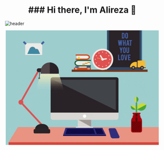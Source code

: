 <h1 align="center">
  ### Hi there, I'm Alireza 👋
</h1>

![header](https://capsule-render.vercel.app/api?text=SHAPOUR&animation=fadeIn)
<p align="center">
  <img width="500" src="https://github.com/AlirezaMirhosseini/AlirezaMirhosseini/blob/main/giphy%20(4).gif" alt="Shapour gif" />
</p>
<!-- ![giphy (4)](https://user-images.githubusercontent.com/77657205/201484517-9096c9a8-cc2a-4399-913c-c575ff7894a7.gif) -->

<!--
**AlirezaMirhosseini/AlirezaMirhosseini** is a ✨ _special_ ✨ repository because its `README.md` (this file) appears on your GitHub profile.

Here are some ideas to get you started:

- 🔭 I’m currently working on ...
- 🌱 I’m currently learning ...
- 👯 I’m looking to collaborate on ...
- 🤔 I’m looking for help with ...
- 💬 Ask me about ...
- 📫 How to reach me: ...
- 😄 Pronouns: ...
- ⚡ Fun fact: ...
-->
